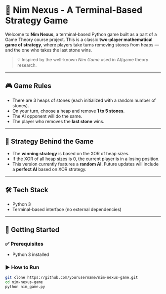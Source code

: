 # 🧠 Nim Nexus - A Terminal-Based Strategy Game

Welcome to **Nim Nexus**, a terminal-based Python game built as a part of a Game Theory course project. This is a classic **two-player mathematical game of strategy**, where players take turns removing stones from heaps — and the one who takes the last stone wins.

> 💡 Inspired by the well-known *Nim Game* used in AI/game theory research.

---

## 🎮 Game Rules

- There are 3 heaps of stones (each initialized with a random number of stones).
- On your turn, choose a heap and remove **1 to 5 stones**.
- The AI opponent will do the same.
- The player who removes the **last stone** wins.

---

## 🧠 Strategy Behind the Game

- The **winning strategy** is based on the XOR of heap sizes.
- If the XOR of all heap sizes is 0, the current player is in a losing position.
- This version currently features a **random AI**. Future updates will include a **perfect AI** based on XOR strategy.

---

## 🛠 Tech Stack

- Python 3
- Terminal-based interface (no external dependencies)

---

## 🚀 Getting Started

### ✅ Prerequisites
- Python 3 installed

### ▶️ How to Run

```bash
git clone https://github.com/yourusername/nim-nexus-game.git
cd nim-nexus-game
python nim_game.py
